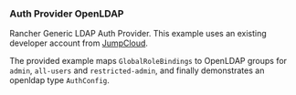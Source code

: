 ### Auth Provider OpenLDAP

Rancher Generic LDAP Auth Provider. This example uses an existing developer account from [JumpCloud](https://jumpcloud.com). 

The provided example maps `GlobalRoleBindings` to OpenLDAP groups for `admin`, `all-users` and `restricted-admin`, and finally demonstrates an openldap type `AuthConfig`. 

